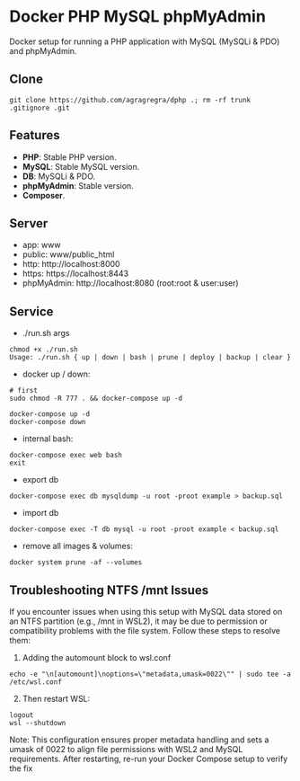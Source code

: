 # Docker PHP MySQL phpMyAdmin
Docker setup for running a PHP application with MySQL (MySQLi & PDO) and phpMyAdmin.

## Clone
```
git clone https://github.com/agragregra/dphp .; rm -rf trunk .gitignore .git
```

## Features
- **PHP**: Stable PHP version.
- **MySQL**: Stable MySQL version.
- **DB**: MySQLi & PDO.
- **phpMyAdmin**: Stable version.
- **Composer**.

## Server
  - app: www
  - public: www/public_html
  - http: http://localhost:8000
  - https: https://localhost:8443
  - phpMyAdmin: http://localhost:8080 (root:root & user:user)

## Service

* ./run.sh args
```
chmod +x ./run.sh
Usage: ./run.sh { up | down | bash | prune | deploy | backup | clear }
```

* docker up / down:
```
# first
sudo chmod -R 777 . && docker-compose up -d

docker-compose up -d
docker-compose down
```

* internal bash:
```
docker-compose exec web bash
exit
```

* export db
```
docker-compose exec db mysqldump -u root -proot example > backup.sql
```

* import db
```
docker-compose exec -T db mysql -u root -proot example < backup.sql
```

* remove all images & volumes:
```
docker system prune -af --volumes
```

## Troubleshooting NTFS /mnt Issues
If you encounter issues when using this setup with MySQL data stored on an NTFS partition (e.g., /mnt in WSL2), it may be due to permission or compatibility problems with the file system. Follow these steps to resolve them:

1. Adding the automount block to wsl.conf
```
echo -e "\n[automount]\noptions=\"metadata,umask=0022\"" | sudo tee -a /etc/wsl.conf
```

2. Then restart WSL:
```
logout
wsl --shutdown
```

Note: This configuration ensures proper metadata handling and sets a umask of 0022 to align file permissions with WSL2 and MySQL requirements. After restarting, re-run your Docker Compose setup to verify the fix
